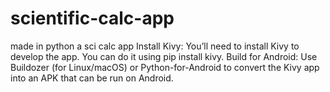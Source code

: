 # scientific-calc-app
made in python a sci calc app 
Install Kivy: You’ll need to install Kivy to develop the app. You can do it using pip install kivy.
Build for Android: Use Buildozer (for Linux/macOS) or Python-for-Android to convert the Kivy app into an APK that can be run on Android.

